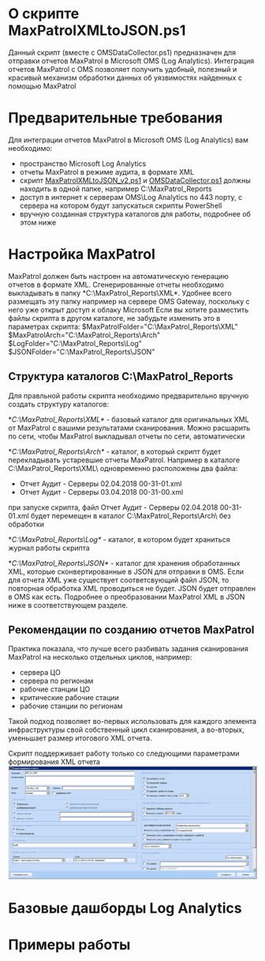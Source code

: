 # О скрипте MaxPatrolXMLtoJSON.ps1
Данный скрипт (вместе с OMSDataCollector.ps1) предназначен для отправки отчетов MaxPatrol в Microsoft OMS (Log Analytics). Интеграция отчетов MaxPatrol с OMS позволяет получить удобный, полезный и красивый механизм обработки данных об уязвимостях найденных с помощью MaxPatrol

# Предварительные требования
Для интеграции отчетов MaxPatrol в Microsoft OMS (Log Analytics) вам необходимо:
- пространство Microsoft Log Analytics
- отчеты MaxPatrol в режиме аудита, в формате XML
- скрипт [MaxPatrolXMLtoJSON_v2.ps1](https://github.com/altaranenco/OMS/blob/master/MaxPatrol/MaxPatrol_Pentest_XMLtoJSON_v2.ps1) и [OMSDataCollector.ps1](https://github.com/altaranenco/OMS/blob/master/OMSDataCollector.ps1) должны находить в одной папке, например C:\MaxPatrol_Reports
- доступ в интернет к серверам OMS\Log Analytics по 443 порту, с сервера на котором будут запускаться скрипты PowerShell
- вручную созданная структура каталогов для работы, подробнее об этом ниже


# Настройка MaxPatrol
MaxPatrol должен быть настроен на автоматическую генерацию отчетов в формате XML. Сгенерированные отчеты необходимо выкладывать в папку \*C:\MaxPatrol_Reports\XML\*. Удобнее всего размещать эту папку например на сервере OMS Gateway, поскольку с него уже открыт доступ к облаку Microsoft
Если вы хотите разместить файлы скрипта в другом каталоге, не забудьте изменить это в параметрах скрипта:
    $MaxPatrolFolder="C:\MaxPatrol_Reports\XML\"
    $MaxPatrolArch="C:\MaxPatrol_Reports\Arch\"
    $LogFolder="C:\MaxPatrol_Reports\Log\"
    $JSONFolder="C:\MaxPatrol_Reports\JSON\"

## Структура каталогов C:\MaxPatrol_Reports
Для правльной работы скрипта необходимо предварительно вручную создать структуру каталогов:

**C:\MaxPatrol_Reports\XML\** - базовый каталог для оригинальных XML от MaxPatrol с вашими результатами сканирования. Можно расшарить по сети, чтобы MaxPatrol выкладывал отчеты по сети, автоматически

**C:\MaxPatrol_Reports\Arch\** - каталог, в который скрипт будет перекладывать устаревшие отчеты MaxPatrol. Например в каталоге C:\MaxPatrol_Reports\XML\ одновременно расположены два файла: 
- Отчет Аудит - Серверы 02.04.2018 00-31-01.xml 
- Отчет Аудит - Серверы 03.04.2018 00-31-00.xml

при запуске скрипта, файл Отчет Аудит - Серверы 02.04.2018 00-31-01.xml будет перемещен в каталог C:\MaxPatrol_Reports\Arch\ без обработки

**C:\MaxPatrol_Reports\Log\** - каталог, в котором будет храниться журнал работы скрипта

**C:\MaxPatrol_Reports\JSON\** - каталог для хранения обработанных XML, которые сконвертированные в JSON для отправки в OMS. Если для отчета XML уже существует соответсвующий файл JSON, то повторная обработка XML проводиться не будет. JSON будет отправлен в OMS как есть. Подробнее о преобразовании MaxPatrol XML в JSON ниже в соответствующем разделе.

## Рекомендации по созданию отчетов MaxPatrol
Практика показала, что лучше всего разбивать задания сканирования  MaxPatrol на несколько отдельных циклов, например:
- сервера ЦО
- сервера по регионам
- рабочие станции ЦО
- критические рабочие стации
- рабочие станции по регионам

Такой подход позволяет во-первых использовать для каждого элемента инфраструктуры свой собственный цикл сканирования, а во-вторых, уменьшает размер итогового XML отчета.

Скрипт поддерживает работу только со следующими параметрами формирования XML отчета
![alt-Настройки MaxPatrol для генерации XML отчетов](https://raw.githubusercontent.com/altaranenco/OMS/master/docs/maxpatrol_settings.png "Настройки MaxPatrol для генерации XML отчетов")

# Базовые дашборды Log Analytics

# Примеры работы
